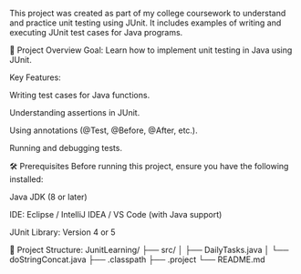 This project was created as part of my college coursework to understand and practice unit testing using JUnit. It includes examples of writing and executing JUnit test cases for Java programs.

📌 Project Overview Goal: Learn how to implement unit testing in Java using JUnit.

Key Features:

Writing test cases for Java functions.

Understanding assertions in JUnit.

Using annotations (@Test, @Before, @After, etc.).

Running and debugging tests.

🛠️ Prerequisites Before running this project, ensure you have the following installed:

Java JDK (8 or later)

IDE: Eclipse / IntelliJ IDEA / VS Code (with Java support)

JUnit Library: Version 4 or 5

📂 Project Structure: 
JunitLearning/
├── src/
│ ├── DailyTasks.java
│ └── doStringConcat.java
├── .classpath
├── .project
└── README.md

